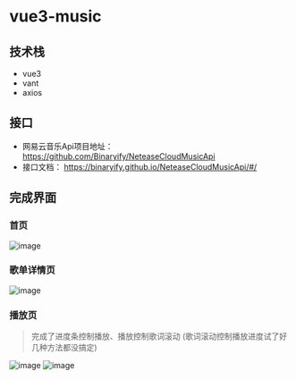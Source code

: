 # vue3-music

## 技术栈
- vue3
- vant
- axios

## 接口
- 网易云音乐Api项目地址： https://github.com/Binaryify/NeteaseCloudMusicApi
- 接口文档： https://binaryify.github.io/NeteaseCloudMusicApi/#/

## 完成界面
### 首页
![image](./img/首页.png)
### 歌单详情页
![image](./img/歌单.png)
### 播放页
> 完成了进度条控制播放、播放控制歌词滚动 (歌词滚动控制播放进度试了好几种方法都没搞定)

![image](./img/播放详情页.png)
![image](./img/歌词.png)